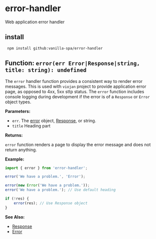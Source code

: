 # error-handler

Web application error handler

## install

```
 npm install github:vanilla-spa/error-handler
```


## Function: `error(err Error|Response|string, title: string): undefined`

The `error` handler function provides a consistent way to render error messages. This is used with `viojan` project to provide application error page, as opposed to 4xx, 5xx sttp status.  The `error` function includes console logging during development if the error is of a `Response` or `Error` object types.


**Parameters:**

- `err`. The [error](https://developer.mozilla.org/en-US/docs/Web/JavaScript/Reference/Global_Objects/Error) object, [Response](https://developer.mozilla.org/en-US/docs/Web/API/Response), or string.
- `title` Heading part


**Returns:**

`error` function renders a page to display the error message and does not return anything.


**Example:**

```javascript
import { error } from 'error-handler';

error('We have a problem.', 'Error');

error(new Error('We have a problem.'));
error('We have a problem.'); // Use default heading

if (!res) {
    error(res); // Use Response object
}
```


**See Also:**
- [Response](https://developer.mozilla.org/en-US/docs/Web/API/Response)
- [Error](https://developer.mozilla.org/en-US/docs/Web/JavaScript/Reference/Global_Objects/Error)
